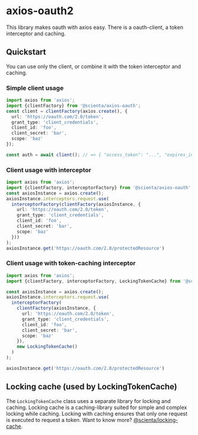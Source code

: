 # axios-oauth2
This library makes oauth with axios easy.
There is a oauth-client, a token interceptor and caching.

## Quickstart
You can use only the client, or combine it with the token interceptor and caching.

### Simple client usage
```ts
import axios from 'axios';
import {clientFactory} from '@scienta/axios-oauth';
const client = clientFactory(axios.create(), {
  url: 'https://oauth.com/2.0/token',
  grant_type: 'client_credentials',
  client_id: 'foo',
  client_secret: 'bar',
  scope: 'baz'
});

const auth = await client(); // => { "access_token": "...", "expires_in": 900, ... }
```

### Client usage with interceptor
```ts
import axios from 'axios';
import {clientFactory, interceptorFactory} from '@scienta/axios-oauth';
const axiosInstance = axios.create();
axiosInstance.interceptors.request.use(
  interceptorFactory(clientFactory(axiosInstance, {
    url: 'https://oauth.com/2.0/token',
    grant_type: 'client_credentials',
    client_id: 'foo',
    client_secret: 'bar',
    scope: 'baz'
  }))
);
axiosInstance.get('https://oauth.com/2.0/protectedResource')
```

### Client usage with token-caching interceptor
```ts
import axios from 'axios';
import {clientFactory, interceptorFactory, LockingTokenCache} from '@scienta/axios-oauth';

const axiosInstance = axios.create();
axiosInstance.interceptors.request.use(
  interceptorFactory(
    clientFactory(axiosInstance, {
      url: 'https://oauth.com/2.0/token',
      grant_type: 'client_credentials',
      client_id: 'foo',
      client_secret: 'bar',
      scope: 'baz'
    }),
    new LockingTokenCache()
  )
);

axiosInstance.get('https://oauth.com/2.0/protectedResource')
```

## Locking cache (used by LockingTokenCache)
The `LockingTokenCache` class uses a separate library for locking and caching.
Locking cache is a caching-library suited for simple and complex locking while caching.
Locking with caching ensures that only one request is executed to request a token.
Want to know more? [@scienta/locking-cache](https://www.npmjs.com/package/@scienta/locking-cache).
